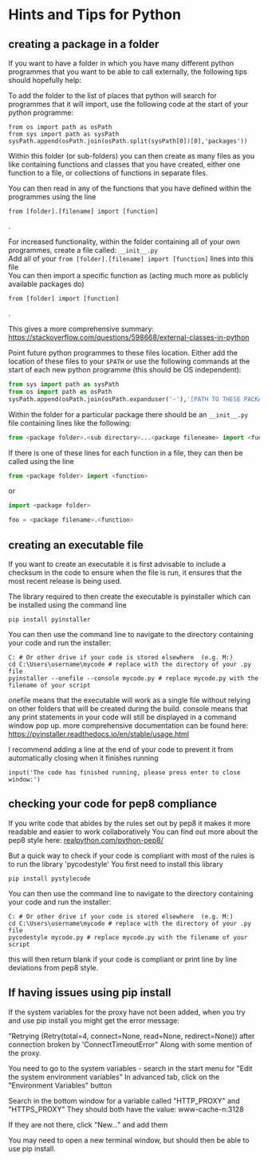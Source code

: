 
# Hints and Tips for Python

## creating a package in a folder

If you want to have a folder in which you have many different python programmes that you want to be able to call externally, the following tips should hopefully help:

To add the folder to the list of places that python will search for programmes that it will import, use the following code at the start of your python programme:

```
from os import path as osPath  
from sys import path as sysPath  
sysPath.append(osPath.join(osPath.split(sysPath[0])[0],'packages'))
```

Within this folder (or sub-folders) you can then create as many files as you like containing functions and classes that you have created, either one function to a file, or collections of functions in separate files.

You can then read in any of the functions that you have defined within the programmes using the line

```
from [folder].[filename] import [function]
```

.

For increased functionality, within the folder containing all of your own programmes, create a file called: `__init__.py`<br>
Add all of your `from [folder].[filename] import [function]` lines into this file<br>
You can then import a specific function as (acting much more as publicly available packages do)

```
from [folder] import [function]
```

.

This gives a more comprehensive summary: <https://stackoverflow.com/questions/598668/external-classes-in-python>

Point future python programmes to these files location. Either add the location of these files to your `$PATH` or use the following commands at the start of each new python programme (this should be OS independent):

```python
from sys import path as sysPath
from os import path as osPath
sysPath.append(osPath.join(osPath.expanduser('~'),'[PATH TO THESE PACKAGES]'))
```

Within the folder for a particular package there should be an `__init__.py` file containing lines like the following:

```python
from <package folder>.<sub directory>...<package fileneame> import <function>
```

If there is one of these lines for each function in a file, they can then be called using the line

```python
from <package folder> import <function>
```

or

```python
import <package folder>

foo = <package filename>.<function>
```

## creating an executable file

If you want to create an executable it is first advisable to include a checksum in the code to ensure when the file is run, it ensures that the most recent release is being used.

The library required to then create the executable is pyinstaller which can be installed using the command line

```
pip install pyinstaller
```

You can then use the command line to navigate to the directory containing your code and run the installer:

```
C: # Or other drive if your code is stored elsewhere  (e.g. M:)
cd C:\Users\username\mycode # replace with the directory of your .py file
pyinstaller --onefile --console mycode.py # replace mycode.py with the filename of your script
```

onefile means that the executable will work as a single file without relying on other folders that will be created during the build. console means that any print statements in your code will still be displayed in a command window pop up. more comprehensive documentation can be found here: <https://pyinstaller.readthedocs.io/en/stable/usage.html>

I recommend adding a line at the end of your code to prevent it from automatically closing when it finishes running

```
input('The code has finished running, please press enter to close window:')
```

## checking your code for pep8 compliance

If you write code that abides by the rules set out by pep8 it makes it more readable and easier to work collaboratively You can find out more about the pep8 style here: [realpython.com/python-pep8/](https://realpython.com/python-pep8/)

But a quick way to check if your code is compliant with most of the rules is to run the library 'pycodestyle' You first need to install this library

```
pip install pystylecode
```

You can then use the command line to navigate to the directory containing your code and run the installer:

```
C: # Or other drive if your code is stored elsewhere  (e.g. M:)
cd C:\Users\username\mycode # replace with the directory of your .py file
pycodestyle mycode.py # replace mycode.py with the filename of your script
```

this will then return blank if your code is compliant or print line by line deviations from pep8 style.

## If having issues using pip install

If the system variables for the proxy have not been added, when you try and use pip install you might get the error message:

"Retrying (Retry(total=4, connect=None, read=None, redirect=None)) after connection broken by 'ConnectTimeoutError"
Along with some mention of the proxy.

You need to go to the system variables - search in the start menu for "Edit the system environment variables"
In advanced tab, click on the "Environment Variables" button

Search in the bottom window for a variable called "HTTP_PROXY" and "HTTPS_PROXY"
They should both have the value:
www-cache-n:3128

If they are not there, click "New..." and add them

You may need to open a new terminal window, but should then be able to use pip install.
